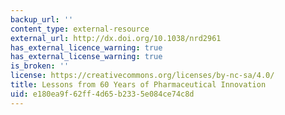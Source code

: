 ```yaml
---
backup_url: ''
content_type: external-resource
external_url: http://dx.doi.org/10.1038/nrd2961
has_external_licence_warning: true
has_external_license_warning: true
is_broken: ''
license: https://creativecommons.org/licenses/by-nc-sa/4.0/
title: Lessons from 60 Years of Pharmaceutical Innovation
uid: e180ea9f-62ff-4d65-b233-5e084ce74c8d
---
```

